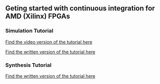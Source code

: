 ## Geting started with continuous integration for AMD (Xilinx) FPGAs
### Simulation Tutorial
[Find the video version of the tutorial here](https://www.youtube.com/watch?v=BxehLvFh4WI)

[Find the written version of the tutorial here](https://docs.beetleboxci.com/docs/tutorials/getting-started-amd-fpga-container)

### Synthesis Tutorial
[Find the written version of the tutorial here](https://docs.beetleboxci.com/docs/tutorials/getting-started-amd-fpga-design)
